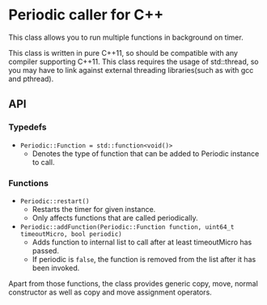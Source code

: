 # Periodic caller for C++

This class allows you to run multiple functions in background on timer.

This class is written in pure C++11, so should be compatible with any compiler supporting C++11.
This class requires the usage of std::thread, so you may have to link against external threading libraries(such as with gcc and pthread).

## API
### Typedefs
* ```Periodic::Function = std::function<void()>```
	* Denotes the type of function that can be added to Periodic instance to call.

### Functions
* ```Periodic::restart()```
	* Restarts the timer for given instance.
	* Only affects functions that are called periodically.
* ```Periodic::addFunction(Periodic::Function function, uint64_t timeoutMicro, bool periodic)```
	*  Adds function to internal list to call after at least timeoutMicro has passed.
	* If periodic is ```false```, the function is removed from the list after it has been invoked.

Apart from those functions, the class provides generic copy, move, normal constructor as well as copy and move assignment operators.
